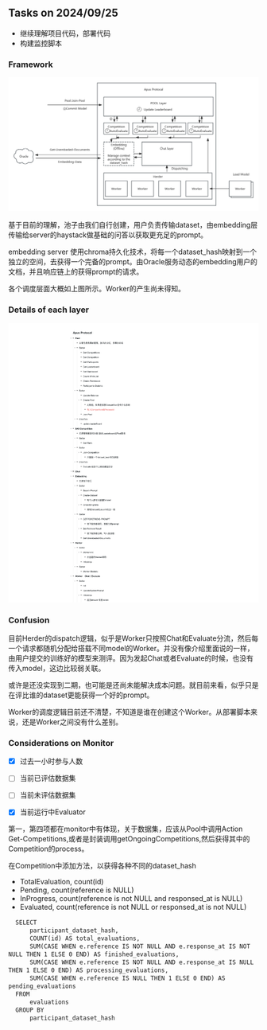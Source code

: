 ## Tasks on 2024/09/25

- 继续理解项目代码，部署代码
- 构建监控脚本


### Framework

![](./framework.png)

基于目前的理解，池子由我们自行创建，用户负责传输dataset，由embedding层传输给server的haystack做基础的问答以获取更充足的prompt。

embedding server 使用chroma持久化技术，将每一个dataset_hash映射到一个独立的空间，去获得一个完备的prompt。由Oracle服务动态的embedding用户的文档，并且响应链上的获得prompt的请求。

各个调度层面大概如上图所示。Worker的产生尚未得知。

### Details of each layer

![](./detail.png)

### Confusion

目前Herder的dispatch逻辑，似乎是Worker只按照Chat和Evaluate分流，然后每一个请求都随机分配给搭载不同model的Worker。并没有像介绍里面说的一样，由用户提交的训练好的模型来测评。因为发起Chat或者Evaluate的时候，也没有传入model，这边比较弱关联。

或许是还没实现到二期，也可能是还尚未能解决成本问题。就目前来看，似乎只是在评比谁的dataset更能获得一个好的prompt。

Worker的调度逻辑目前还不清楚，不知道是谁在创建这个Worker。从部署脚本来说，还是Worker之间没有什么差别。

### Considerations on Monitor

- [x] 过去一小时参与人数

- [ ] 当前已评估数据集

- [ ] 当前未评估数据集

- [x] 当前运行中Evaluator
  
第一，第四项都在monitor中有体现，关于数据集，应该从Pool中调用Action  Get-Competitions,或者是封装调用getOngoingCompetitions,然后获得其中的Competition的process。

在Competition中添加方法，以获得各种不同的dataset_hash

- TotalEvaluation, count(id)
- Pending, count(reference is NULL)
- InProgress, count(reference is not NULL and responsed_at is NULL)
- Evaluated, count(reference is not NULL or responsed_at is not NULL)

```
  SELECT
      participant_dataset_hash,
      COUNT(id) AS total_evaluations,
      SUM(CASE WHEN e.reference IS NOT NULL AND e.response_at IS NOT NULL THEN 1 ELSE 0 END) AS finished_evaluations,
      SUM(CASE WHEN e.reference IS NOT NULL AND e.response_at IS NULL THEN 1 ELSE 0 END) AS processing_evaluations,
      SUM(CASE WHEN e.reference IS NULL THEN 1 ELSE 0 END) AS pending_evaluations
  FROM
      evaluations
  GROUP BY
      participant_dataset_hash
```

